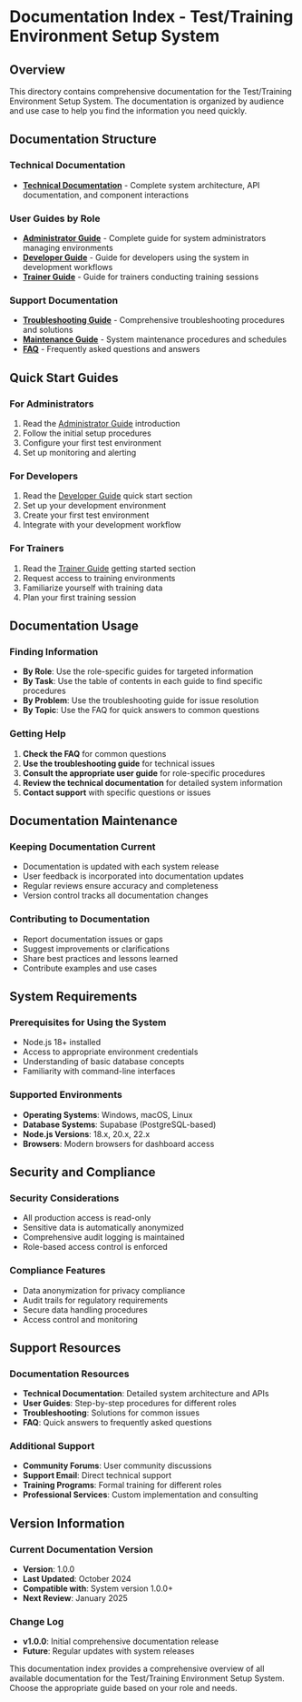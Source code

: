 # Documentation Index - Test/Training Environment Setup System

## Overview

This directory contains comprehensive documentation for the Test/Training Environment Setup System. The documentation is organized by audience and use case to help you find the information you need quickly.

## Documentation Structure

### Technical Documentation
- **[Technical Documentation](./technical-documentation.md)** - Complete system architecture, API documentation, and component interactions

### User Guides by Role
- **[Administrator Guide](./administrator-guide.md)** - Complete guide for system administrators managing environments
- **[Developer Guide](./developer-guide.md)** - Guide for developers using the system in development workflows
- **[Trainer Guide](./trainer-guide.md)** - Guide for trainers conducting training sessions

### Support Documentation
- **[Troubleshooting Guide](./troubleshooting-guide.md)** - Comprehensive troubleshooting procedures and solutions
- **[Maintenance Guide](./maintenance-guide.md)** - System maintenance procedures and schedules
- **[FAQ](./faq.md)** - Frequently asked questions and answers

## Quick Start Guides

### For Administrators
1. Read the [Administrator Guide](./administrator-guide.md) introduction
2. Follow the initial setup procedures
3. Configure your first test environment
4. Set up monitoring and alerting

### For Developers
1. Read the [Developer Guide](./developer-guide.md) quick start section
2. Set up your development environment
3. Create your first test environment
4. Integrate with your development workflow

### For Trainers
1. Read the [Trainer Guide](./trainer-guide.md) getting started section
2. Request access to training environments
3. Familiarize yourself with training data
4. Plan your first training session

## Documentation Usage

### Finding Information
- **By Role**: Use the role-specific guides for targeted information
- **By Task**: Use the table of contents in each guide to find specific procedures
- **By Problem**: Use the troubleshooting guide for issue resolution
- **By Topic**: Use the FAQ for quick answers to common questions

### Getting Help
1. **Check the FAQ** for common questions
2. **Use the troubleshooting guide** for technical issues
3. **Consult the appropriate user guide** for role-specific procedures
4. **Review the technical documentation** for detailed system information
5. **Contact support** with specific questions or issues

## Documentation Maintenance

### Keeping Documentation Current
- Documentation is updated with each system release
- User feedback is incorporated into documentation updates
- Regular reviews ensure accuracy and completeness
- Version control tracks all documentation changes

### Contributing to Documentation
- Report documentation issues or gaps
- Suggest improvements or clarifications
- Share best practices and lessons learned
- Contribute examples and use cases

## System Requirements

### Prerequisites for Using the System
- Node.js 18+ installed
- Access to appropriate environment credentials
- Understanding of basic database concepts
- Familiarity with command-line interfaces

### Supported Environments
- **Operating Systems**: Windows, macOS, Linux
- **Database Systems**: Supabase (PostgreSQL-based)
- **Node.js Versions**: 18.x, 20.x, 22.x
- **Browsers**: Modern browsers for dashboard access

## Security and Compliance

### Security Considerations
- All production access is read-only
- Sensitive data is automatically anonymized
- Comprehensive audit logging is maintained
- Role-based access control is enforced

### Compliance Features
- Data anonymization for privacy compliance
- Audit trails for regulatory requirements
- Secure data handling procedures
- Access control and monitoring

## Support Resources

### Documentation Resources
- **Technical Documentation**: Detailed system architecture and APIs
- **User Guides**: Step-by-step procedures for different roles
- **Troubleshooting**: Solutions for common issues
- **FAQ**: Quick answers to frequently asked questions

### Additional Support
- **Community Forums**: User community discussions
- **Support Email**: Direct technical support
- **Training Programs**: Formal training for different roles
- **Professional Services**: Custom implementation and consulting

## Version Information

### Current Documentation Version
- **Version**: 1.0.0
- **Last Updated**: October 2024
- **Compatible with**: System version 1.0.0+
- **Next Review**: January 2025

### Change Log
- **v1.0.0**: Initial comprehensive documentation release
- **Future**: Regular updates with system releases

This documentation index provides a comprehensive overview of all available documentation for the Test/Training Environment Setup System. Choose the appropriate guide based on your role and needs.